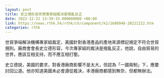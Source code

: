 ```yaml
---
layout: post
title: 史立德形容世貿專家組裁決是撥亂反正
date: 2022-12-22 13:39:33.000000000 +08:00
link: https://news.rthk.hk/rthk/ch/component/k2/1680948-20221222.htm
categories: rthk
---
```


世貿爭端解決機構專家組裁定，美國針對香港產品的產地來源標記規定不符合世貿規則。廠商會會長史立德形容，今次專家組的裁決是撥亂反正，他說，自由貿易的世界，應該互相支持，而不應互相打壓。

史立德說，美國的要求，對香港廠商影響不是太大，但認為「一國兩制」下，應要討回公道。他亦知道美國未必會遵從裁決，本港廠商都感到無奈，但都無辦法。
